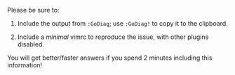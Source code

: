 Please be sure to:

1. Include the output from `:GoDiag`; use `:GoDiag!` to copy it to the
   clipboard.

2. Include a *minimal* vimrc to reproduce the issue, with other plugins disabled.

You will get better/faster answers if you spend 2 minutes including this
information!
